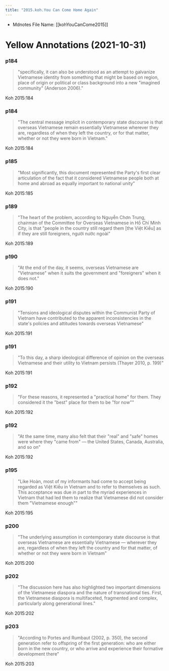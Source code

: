 ```yaml
---
title: "2015.koh.You Can Come Home Again"
---
```

* Mdnotes File Name: [[kohYouCanCome2015]]

# Yellow Annotations (2021-10-31)

### p184

 

> "specifically, it can also be understood as an attempt to galvanize Vietnamese identity from something that might be based on region, place of origin or political or class background into a new "imagined community" (Anderson 2006)."

Koh 2015:184

### p184

 

> "The central message implicit in contemporary state discourse is that overseas Vietnamese remain essentially Vietnamese wherever they are, regardless of when they left the country, or for that matter, whether or not they were born in Vietnam."

Koh 2015:184

### p185

 

> "Most significantly, this document represented the Party's first clear articulation of the fact that it considered Vietnamese people both at home and abroad as equally important to national unity"

Koh 2015:185

### p189

 

> "The heart of the problem, according to Nguyễn Chơn Trung, chairman of the Committee for Overseas Vietnamese in Hồ Chí Minh City, is that "people in the country still regard them [the Việt Kiều] as if they are still foreigners, người nước ngoài"

Koh 2015:189

### p190

 

> "At the end of the day, it seems, overseas Vietnamese are "Vietnamese" when it suits the government and "foreigners" when it does not."

Koh 2015:190

### p191

 

> "Tensions and ideological disputes within the Communist Party of Vietnam have contributed to the apparent inconsistencies in the state's policies and attitudes towards overseas Vietnamese"

Koh 2015:191

### p191

 

> "To this day, a sharp ideological difference of opinion on the overseas Vietnamese and their utility to Vietnam persists (Thayer 2010, p. 199)"

Koh 2015:191

### p192

 

> "For these reasons, it represented a "practical home" for them. They considered it the "best" place for them to be "for now""

Koh 2015:192

### p192

 

> "At the same time, many also felt that their "real" and "safe" homes were where they "came from" — the United States, Canada, Australia, and so on"

Koh 2015:192

### p195

 

> "Like Hoàn, most of my informants had come to accept being regarded as Việt Kiều in Vietnam and to refer to themselves as such. This acceptance was due in part to the myriad experiences in Vietnam that had led them to realize that Vietnamese did not consider them "Vietnamese enough""

Koh 2015:195

### p200

 

> "The underlying assumption in contemporary state discourse is that overseas Vietnamese are essentially Vietnamese — wherever they are, regardless of when they left the country and for that matter, of whether or not they were born in Vietnam"

Koh 2015:200

### p202

 

> "The discussion here has also highlighted two important dimensions of the Vietnamese diaspora and the nature of transnational ties. First, the Vietnamese diaspora is multifaceted, fragmented and complex, particularly along generational lines."

Koh 2015:202

### p203

 

> "According to Portes and Rumbaut (2002, p. 350), the second generation refer to offspring of the first generation: who are either born in the new country, or who arrive and experience their formative development there"

Koh 2015:203

